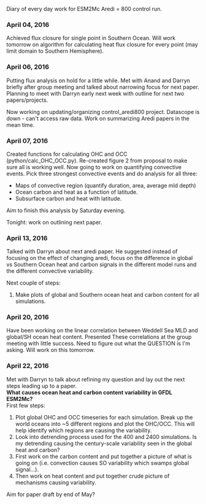 Diary of every day work for ESM2Mc Aredi = 800 control run.

### April 04, 2016
Achieved flux closure for single point in Southern Ocean. Will work tomorrow on algorithm for calculating heat flux closure for every point (may limit domain to Southern Hemisphere).

### April 06, 2016
Putting flux analysis on hold for a little while. Met with Anand and Darryn briefly after group meeting and talked about narrowing focus for next paper. Planning to meet with Darryn early next week with outline for next two papers/projects.

Now working on updating/organizing control_aredi800 project. Datascope is down - can't access raw data. Work on summarizing Aredi papers in the mean time.

### April 07, 2016
Created functions for calculating OHC and OCC (python/calc_OHC_OCC.py). Re-created figure 2 from proposal to make sure all is working well. Now going to work on quantifying convective events. Pick three strongest convective events and do analysis for all three:
* Maps of convective region (quantify duration, area, average mld depth)
* Ocean carbon and heat as a function of latitude.  
* Subsurface carbon and heat with latitude.

Aim to finish this analysis by Saturday evening.

Tonight: work on outlining next paper.


### April 13, 2016
Talked with Darryn about next aredi paper. He suggested instead of focusing on the effect of changing aredi, focus on the difference in global vs Southern Ocean heat and carbon signals in the different model runs and the different convective variability.

Next couple of steps:
1. Make plots of global and Southern ocean heat and carbon content for all simulations.

### April 20, 2016
Have been working on the linear correlation between Weddell Sea MLD and global/SH ocean heat content. Presented These correlations at the group meeting with little success. Need to figure out what the QUESTION is I'm asking. Will work on this tomorrow. 

### April 22, 2016
Met with Darryn to talk about refining my question and lay out the next steps leading up to a paper.  
**What causes ocean heat and carbon content variability in GFDL ESM2Mc?**   
First few steps:   
1. Plot global OHC and OCC timeseries for each simulation. Break up the world oceans into ~5 different regions and plot the OHC/OCC. This will help identify which regions are causing the variability.  
2. Look into detrending process used for the 400 and 2400 simulations. Is my detrending causing the century-scale variability seen in the global heat and carbon?   
3. First work on the carbon content and put together a picture of what is going on (i.e. convection causes SO variability which swamps global signal...).  
4. Then work on heat content and put together crude picture of mechanisms causing variability.  

Aim for paper draft by end of May? 
